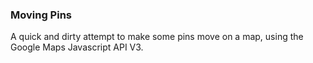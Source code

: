 ### Moving Pins

A quick and dirty attempt to make some pins move on a map, using the Google Maps Javascript API V3.